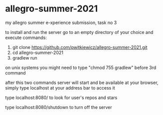 # allegro-summer-2021
my allegro summer e-xperience submission, task no 3

to install and run the server go to an empty directory of your choice and execute commands:
1. git clone https://github.com/pwitkiewicz/allegro-summer-2021.git
2. cd allegro-summer-2021
3. gradlew run

on unix systems you might need to type "chmod 755 gradlew" before 3rd command

after this two commands server will start and be available at your browser, simply type localhost at your address bar to access it

type localhost:8080/<username> to look for user's repos and stars

type localhost:8080/shutdown to turn off the server